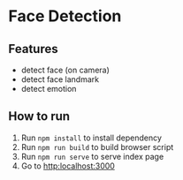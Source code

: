 # Face Detection

## Features

- detect face (on camera)
- detect face landmark
- detect emotion

## How to run

1. Run `npm install` to install dependency
2. Run `npm run build` to build browser script
3. Run `npm run serve` to serve index page
4. Go to [http:localhost:3000](http:localhost:3000)
